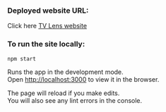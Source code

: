 ### Deployed website URL:

Click here [TV Lens website](https://tv-lens.netlify.app/)

### To run the site locally:
 `npm start`

Runs the app in the development mode.\
Open [http://localhost:3000](http://localhost:3000) to view it in the browser.

The page will reload if you make edits.\
You will also see any lint errors in the console.

